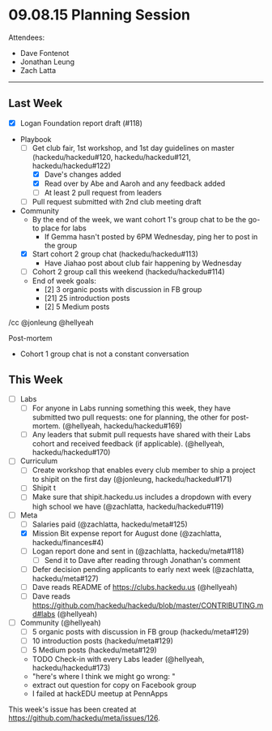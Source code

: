 # 09.08.15 Planning Session

Attendees:

- Dave Fontenot
- Jonathan Leung
- Zach Latta

-------------------------------------------------------------------------------

## Last Week

- [x] Logan Foundation report draft (#118)
- Playbook
  - [ ] Get club fair, 1st workshop, and 1st day guidelines on master
    (hackedu/hackedu#120, hackedu/hackedu#121, hackedu/hackedu#122)
    - [x] Dave's changes added
    - [x] Read over by Abe and Aaroh and any feedback added
    - [ ] At least 2 pull request from leaders
  - [ ] Pull request submitted with 2nd club meeting draft
- Community
  - By the end of the week, we want cohort 1's group chat to be the go-to place
    for labs
    - If Gemma hasn't posted by 6PM Wednesday, ping her to post in the group
  - [x] Start cohort 2 group chat (hackedu/hackedu#113)
    - Have Jiahao post about club fair happening by Wednesday
  - [ ] Cohort 2 group call this weekend (hackedu/hackedu#114)
  - End of week goals:
      - [2] 3 organic posts with discussion in FB group
      - [21] 25 introduction posts
      - [2] 5 Medium posts

/cc @jonleung @hellyeah

Post-mortem

- Cohort 1 group chat is not a constant conversation

## This Week

- [ ] Labs
  - [ ] For anyone in Labs running something this week, they have submitted
    two pull requests: one for planning, the other for post-mortem. (@hellyeah,
    hackedu/hackedu#169)
  - [ ] Any leaders that submit pull requests have shared with their Labs
    cohort and received feedback (if applicable). (@hellyeah,
    hackedu/hackedu#170)
- [ ] Curriculum
  - [ ] Create workshop that enables every club member to ship a project to
    shipit on the first day (@jonleung, hackedu/hackedu#171)
  - [ ] Shipit
  t
  - [ ] Make sure that shipit.hackedu.us includes a dropdown with every high
    school we have (@zachlatta, hackedu/hackedu#119)
- [ ] Meta
  - [ ] Salaries paid (@zachlatta, hackedu/meta#125)
  - [x] Mission Bit expense report for August done (@zachlatta,
    hackedu/finances#4)
  - [ ] Logan report done and sent in (@zachlatta, hackedu/meta#118)
    - [ ] Send it to Dave after reading through Jonathan's comment
  - [ ] Defer decision pending applicants to early next week (@zachlatta,
    hackedu/meta#127)
  - [ ] Dave reads README of https://clubs.hackedu.us (@hellyeah)
  - [ ] Dave reads
    https://github.com/hackedu/hackedu/blob/master/CONTRIBUTING.md#labs
    (@hellyeah)
- [ ] Community (@hellyeah)
  - [ ] 5 organic posts with discussion in FB group (hackedu/meta#129)
  - [ ] 10 introduction posts (hackedu/meta#129)
  - [ ] 5 Medium posts (hackedu/meta#129)
  - TODO Check-in with every Labs leader (@hellyeah, hackedu/hackedu#173)
  - "here's where I think we might go wrong: "
  - extract out question for copy on Facebook group
  - I failed at hackEDU meetup at PennApps

This week's issue has been created at
https://github.com/hackedu/meta/issues/126.
